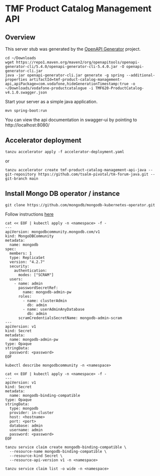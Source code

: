 # TMF Product Catalog Management API

## Overview
This server stub was generated by the [OpenAPI Generator](https://openapi-generator.tech) project.
```
cd ~/Downloads
wget https://repo1.maven.org/maven2/org/openapitools/openapi-generator-cli/5.4.0/openapi-generator-cli-5.4.0.jar -O openapi-generator-cli.jar
java -jar openapi-generator-cli.jar generate -g spring --additional-properties artifactId=tmf-product-catalog-management-api,apiPackage=com.vodafone,hideGenerationTimestamp:true -o ~/Downloads/vodafone-productcatalogue -i TMF620-ProductCatalog-v4.1.0.swagger.json
```

Start your server as a simple java application.
```
mvn spring-boot:run
```

You can view the api documentation in swagger-ui by pointing to
http://localhost:8080/

## Accelerator deployment
```
tanzu accelerator apply -f accelerator-deployment.yaml
```
or
```
tanzu accelerator create tmf-product-catalog-management-api-java --git-repository https://github.com/tsalm-pivotal/tm-forum-java.git --git-branch main
```

## Install Mongo DB operator / instance
```
git clone https://github.com/mongodb/mongodb-kubernetes-operator.git
```
Follow instructions [here](https://github.com/mongodb/mongodb-kubernetes-operator/blob/master/docs/install-upgrade.md#operator-in-different-namespace-than-resources)

```
cat << EOF | kubectl apply -n <namespace> -f -
---
apiVersion: mongodbcommunity.mongodb.com/v1
kind: MongoDBCommunity
metadata:
  name: mongodb
spec:
  members: 1
  type: ReplicaSet
  version: "4.2.7"
  security:
    authentication:
      modes: ["SCRAM"]
  users:
    - name: admin
      passwordSecretRef:
        name: mongodb-admin-pw
      roles:
        - name: clusterAdmin
          db: admin
        - name: userAdminAnyDatabase
          db: admin
      scramCredentialsSecretName: mongodb-admin-scram
---
apiVersion: v1
kind: Secret
metadata:
  name: mongodb-admin-pw
type: Opaque
stringData:
  password: <password>
EOF
```

```
kubectl describe mongodbcommunity -n <namespace>
```

```
cat << EOF | kubectl apply -n <namespace> -f -
---
apiVersion: v1
kind: Secret
metadata:
  name: mongodb-binding-compatible
type: Opaque
stringData:
  type: mongodb
  provider: in-cluster
  host: <hostname>
  port: <port>
  database: admin
  username: admin
  password: <password>
EOF
```

```
tanzu service claim create mongodb-binding-compatible \
  --resource-name mongodb-binding-compatible \
  --resource-kind Secret \
  --resource-api-version v1 -n <namespace>
```

```
tanzu service claim list -o wide -n <namespace>
```